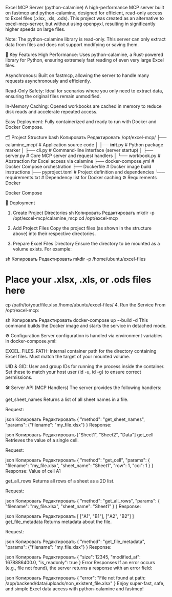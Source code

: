 Excel MCP Server (python-calamine)
A high-performance MCP server built on fastmcp and python-calamine, designed for efficient, read-only access to Excel files (.xlsx, .xls, .ods).
This project was created as an alternative to excel-mcp-server, but without using openpyxl, resulting in significantly higher speeds on large files.

Note:
The python-calamine library is read-only. This server can only extract data from files and does not support modifying or saving them.

🚀 Key Features
High Performance:
Uses python-calamine, a Rust-powered library for Python, ensuring extremely fast reading of even very large Excel files.

Asynchronous:
Built on fastmcp, allowing the server to handle many requests asynchronously and efficiently.

Read-Only Safety:
Ideal for scenarios where you only need to extract data, ensuring the original files remain unmodified.

In-Memory Caching:
Opened workbooks are cached in memory to reduce disk reads and accelerate repeated access.

Easy Deployment:
Fully containerized and ready to run with Docker and Docker Compose.

🗂 Project Structure
bash
Копировать
Редактировать
/opt/excel-mcp/
├── calamine_mcp/           # Application source code
│   ├── __init__.py         # Python package marker
│   ├── cli.py              # Command-line interface (server startup)
│   ├── server.py           # Core MCP server and request handlers
│   └── workbook.py         # Abstraction for Excel access via calamine
├── docker-compose.yml      # Docker Compose orchestration
├── Dockerfile              # Docker image build instructions
├── pyproject.toml          # Project definition and dependencies
└── requirements.txt        # Dependency list for Docker caching
⚙️ Requirements
Docker

Docker Compose

🐳 Deployment
1. Create Project Directories
sh
Копировать
Редактировать
mkdir -p /opt/excel-mcp/calamine_mcp
cd /opt/excel-mcp
2. Add Project Files
Copy the project files (as shown in the structure above) into their respective directories.

3. Prepare Excel Files Directory
Ensure the directory to be mounted as a volume exists. For example:

sh
Копировать
Редактировать
mkdir -p /home/ubuntu/excel-files
# Place your .xlsx, .xls, or .ods files here
cp /path/to/your/file.xlsx /home/ubuntu/excel-files/
4. Run the Service
From /opt/excel-mcp:

sh
Копировать
Редактировать
docker-compose up --build -d
This command builds the Docker image and starts the service in detached mode.

⚙️ Configuration
Server configuration is handled via environment variables in docker-compose.yml:

EXCEL_FILES_PATH:
Internal container path for the directory containing Excel files. Must match the target of your mounted volume.

UID & GID:
User and group IDs for running the process inside the container. Set these to match your host user (id -u, id -g) to ensure correct permissions.

🛠 Server API (MCP Handlers)
The server provides the following handlers:

get_sheet_names
Returns a list of all sheet names in a file.

Request:

json
Копировать
Редактировать
{
  "method": "get_sheet_names",
  "params": {"filename": "my_file.xlsx"}
}
Response:

json
Копировать
Редактировать
["Sheet1", "Sheet2", "Data"]
get_cell
Retrieves the value of a single cell.

Request:

json
Копировать
Редактировать
{
  "method": "get_cell",
  "params": {
    "filename": "my_file.xlsx",
    "sheet_name": "Sheet1",
    "row": 1,
    "col": 1
  }
}
Response:
Value of cell A1

get_all_rows
Returns all rows of a sheet as a 2D list.

Request:

json
Копировать
Редактировать
{
  "method": "get_all_rows",
  "params": {
    "filename": "my_file.xlsx",
    "sheet_name": "Sheet1"
  }
}
Response:

json
Копировать
Редактировать
[
  ["A1", "B1"],
  ["A2", "B2"]
]
get_file_metadata
Returns metadata about the file.

Request:

json
Копировать
Редактировать
{
  "method": "get_file_metadata",
  "params": {"filename": "my_file.xlsx"}
}
Response:

json
Копировать
Редактировать
{
  "size": 12345,
  "modified_at": 1678886400.0,
  "is_readonly": true
}
Error Responses
If an error occurs (e.g., file not found), the server returns a response with an error field:

json
Копировать
Редактировать
{
  "error": "File not found at path: /app/backend/data/uploads/non_existent_file.xlsx"
}
Enjoy super-fast, safe, and simple Excel data access with python-calamine and fastmcp!
